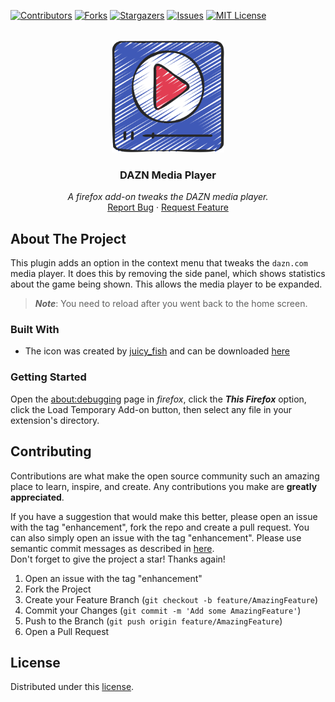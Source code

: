 <div id="top"></div>

<!-- PROJECT SHIELDS -->
[![Contributors][contributors-shield]][contributors-url]
[![Forks][forks-shield]][forks-url]
[![Stargazers][stars-shield]][stars-url]
[![Issues][issues-shield]][issues-url]
[![MIT License][license-shield]][license-url]
<!-- END OF PROJECT SHIELDS -->

<!-- PROJECT LOGO -->
<br />
<div align="center">
    <a href="#">
        <img src="images/videoplayer.png" alt="Videoplayer" height="180">
    </a>
    <h3>DAZN Media Player</h3>
    <p>
        <i>A firefox add-on tweaks the DAZN media player.</i>
        <br />
        <a href="https://github.com/peterhnm/dazn_player/issues">Report Bug</a>
        ·
        <a href="https://github.com/peterhnm/dazn_player/pulls">Request Feature</a>
    </p>
</div>

## About The Project
This plugin adds an option in the context menu that tweaks the `dazn.com` media player.
It does this by removing the side panel, which shows statistics about the game being shown.
This allows the media player to be expanded.
> *__Note__*: You need to reload after you went back to the home screen.

### Built With

* The icon was created by [juicy_fish](https://www.flaticon.com/authors/juicy-fish) and can be downloaded 
[here](https://www.flaticon.com/de/kostenloses-icon/videoplayer_9482573?term=player&page=1&position=95&origin=search&related_id=9482573)


### Getting Started

Open the [about:debugging][firefox-debugging] page in *firefox*, click the *__This Firefox__* option, click the
Load Temporary Add-on button, then select any file in your extension's directory.

[firefox-debugging]: about:debugging#/setup


## Contributing

Contributions are what make the open source community such an amazing place to learn, inspire, and create. Any contributions you make are **greatly appreciated**.

If you have a suggestion that would make this better, please open an issue with the tag "enhancement", fork the repo and create a pull request. You can also simply open an issue with the tag "enhancement".
Please use semantic commit messages as described in [here](https://gist.github.com/joshbuchea/6f47e86d2510bce28f8e7f42ae84c716).  
Don't forget to give the project a star! Thanks again!

1. Open an issue with the tag "enhancement"
2. Fork the Project
3. Create your Feature Branch (`git checkout -b feature/AmazingFeature`)
4. Commit your Changes (`git commit -m 'Add some AmazingFeature'`)
5. Push to the Branch (`git push origin feature/AmazingFeature`)
6. Open a Pull Request


## License

Distributed under this [license](LICENSE).


<!-- MARKDOWN LINKS & IMAGES -->
<!-- https://www.markdownguide.org/basic-syntax/#reference-style-links -->
[contributors-shield]: https://img.shields.io/github/contributors/peterhnm/dazn_player.svg?style=for-the-badge
[contributors-url]: https://github.com/peterhnm/dazn_player/graphs/contributors

[forks-shield]: https://img.shields.io/github/forks/peterhnm/dazn_player.svg?style=for-the-badge
[forks-url]: https://github.com/peterhnm/dazn_player/network/members

[stars-shield]: https://img.shields.io/github/stars/peterhnm/dazn_player.svg?style=for-the-badge
[stars-url]: https://github.com/peterhnm/dazn_player/stargazers

[issues-shield]: https://img.shields.io/github/issues/peterhnm/dazn_player.svg?style=for-the-badge
[issues-url]: https://github.com/peterhnm/dazn_player/issues

[license-shield]: https://img.shields.io/github/license/peterhnm/dazn_player.svg?style=for-the-badge
[license-url]: https://github.com/peterhnm/dazn_player/blob/main/LICENSE

